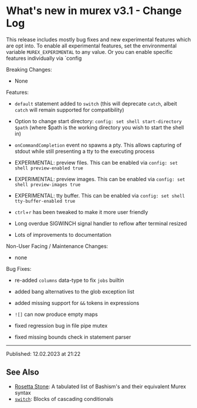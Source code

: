 # What's new in murex v3.1 - Change Log

This release includes mostly bug fixes and new experimental features which are opt into. To enable all experimental features, set the environmental variable `MUREX_EXPERIMENTAL` to any value. Or you can enable specific features individually via `config

Breaking Changes:

* None

Features:

* `default` statement added to `switch` (this will deprecate `catch`, albeit `catch` will remain supported for compatibility)

* Option to change start directory: `config: set shell start-directory $path` (where $path is the working directory you wish to start the shell in)

* `onCommandCompletion` event no spawns a pty. This allows capturing of stdout while still presenting a tty to the executing process

* EXPERIMENTAL: preview files. This can be enabled via `config: set shell preview-enabled true`

* EXPERIMENTAL: preview images. This can be enabled via `config: set shell preview-images true`

* EXPERIMENTAL: tty buffer. This can be enabled via `config: set shell tty-buffer-enabled true`

* `ctrl`+`r` has been tweaked to make it more user friendly

* Long overdue SIGWINCH signal handler to reflow after terminal resized

* Lots of improvements to documentation

Non-User Facing / Maintenance Changes:

* none

Bug Fixes:

* re-added `columns` data-type to fix `jobs` builtin

* added bang alternatives to the glob exception list

* added missing support for `&&` tokens in expressions

* `![]` can now produce empty maps

* fixed regression bug in file pipe mutex

* fixed missing bounds check in statement parser

<hr>

Published: 12.02.2023 at 21:22

## See Also

* [Rosetta Stone](/rosetta):
  A tabulated list of Bashism's and their equivalent Murex syntax
* [`switch`](../commands/switch.md):
  Blocks of cascading conditionals